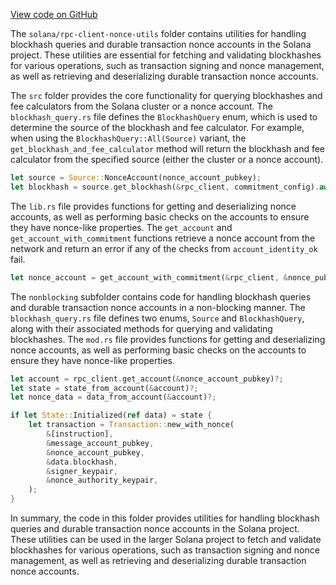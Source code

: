 
[View code on GitHub](https://github.com/solana-labs/solana/tree/master/na/rpc-client-nonce-utils)

The `solana/rpc-client-nonce-utils` folder contains utilities for handling blockhash queries and durable transaction nonce accounts in the Solana project. These utilities are essential for fetching and validating blockhashes for various operations, such as transaction signing and nonce management, as well as retrieving and deserializing durable transaction nonce accounts.

The `src` folder provides the core functionality for querying blockhashes and fee calculators from the Solana cluster or a nonce account. The `blockhash_query.rs` file defines the `BlockhashQuery` enum, which is used to determine the source of the blockhash and fee calculator. For example, when using the `BlockhashQuery::All(Source)` variant, the `get_blockhash_and_fee_calculator` method will return the blockhash and fee calculator from the specified source (either the cluster or a nonce account).

```rust
let source = Source::NonceAccount(nonce_account_pubkey);
let blockhash = source.get_blockhash(&rpc_client, commitment_config).await?;
```

The `lib.rs` file provides functions for getting and deserializing nonce accounts, as well as performing basic checks on the accounts to ensure they have nonce-like properties. The `get_account` and `get_account_with_commitment` functions retrieve a nonce account from the network and return an error if any of the checks from `account_identity_ok` fail.

```rust
let nonce_account = get_account_with_commitment(&rpc_client, &nonce_pubkey, commitment_config).unwrap();
```

The `nonblocking` subfolder contains code for handling blockhash queries and durable transaction nonce accounts in a non-blocking manner. The `blockhash_query.rs` file defines two enums, `Source` and `BlockhashQuery`, along with their associated methods for querying and validating blockhashes. The `mod.rs` file provides functions for getting and deserializing nonce accounts, as well as performing basic checks on the accounts to ensure they have nonce-like properties.

```rust
let account = rpc_client.get_account(&nonce_account_pubkey)?;
let state = state_from_account(&account)?;
let nonce_data = data_from_account(&account)?;

if let State::Initialized(ref data) = state {
    let transaction = Transaction::new_with_nonce(
        &[instruction],
        &message_account_pubkey,
        &nonce_account_pubkey,
        &data.blockhash,
        &signer_keypair,
        &nonce_authority_keypair,
    );
}
```

In summary, the code in this folder provides utilities for handling blockhash queries and durable transaction nonce accounts in the Solana project. These utilities can be used in the larger Solana project to fetch and validate blockhashes for various operations, such as transaction signing and nonce management, as well as retrieving and deserializing durable transaction nonce accounts.